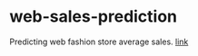 # web-sales-prediction
Predicting web fashion store average sales. [link](https://akins11.github.io/web-sales-prediction/)
